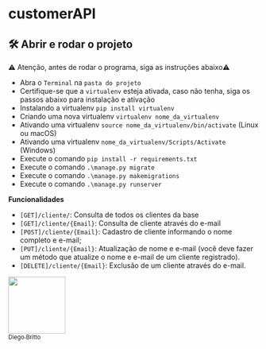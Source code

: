 # customerAPI


## 🛠️ Abrir e rodar o projeto
:warning: Atenção, antes de rodar o programa, siga as instruções abaixo:warning:
- Abra o `Terminal` na `pasta do projeto`
- Certifique-se que a `virtualenv` esteja ativada, caso não tenha, siga os passos abaixo para instalação e ativação
- Instalando a virtualenv `pip install virtualenv`
- Criando uma nova virtualenv `virtualenv nome_da_virtualenv`
- Ativando uma virtualenv `source nome_da_virtualenv/bin/activate`  (Linux ou macOS)
- Ativando uma virtualenv `nome_da_virtualenv/Scripts/Activate`  (Windows)
- Execute o comando `pip install -r requirements.txt`
- Execute o comando `.\manage.py migrate`
- Execute o comando `.\manage.py makemigrations`
- Execute o comando `.\manage.py runserver`


**Funcionalidades**

- `[GET]/cliente/`: Consulta de todos os clientes da base
- `[GET]/cliente/{Email}`: Consulta de cliente através do e-mail
- `[POST]/cliente/{Email}`: Cadastro de cliente informando o nome completo e e-mail;
- `[PUT]/cliente/{Email}`: Atualização de nome e e-mail (você deve fazer um método que atualize o nome
e e-mail de um cliente registrado).
- `[DELETE]/cliente/{Email}`: Exclusão de um cliente através do e-mail.



 [<img src="https://avatars.githubusercontent.com/u/62968318?s=96&v=4" width=115><br><sub>Diego Britto</sub>](https://github.com/diegobritto) 
